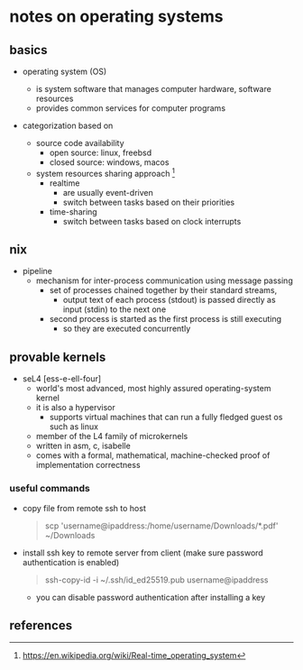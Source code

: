 # notes on operating systems

## basics

- operating system (OS)
  - is system software that manages computer hardware, software resources
  - provides common services for computer programs

- categorization based on
  - source code availability 
    - open source: linux, freebsd
    - closed source: windows, macos
  - system resources sharing approach [^1]
    - realtime
      - are usually event-driven
      - switch between tasks based on their priorities
    - time-sharing
      - switch between tasks based on clock interrupts


## nix

- pipeline
  - mechanism for inter-process communication using message passing
    - set of processes chained together by their standard streams, 
      - output text of each process (stdout) is passed directly as input (stdin) to the next one
    - second process is started as the first process is still executing
      - so they are executed concurrently


## provable kernels

- seL4 [ess-e-ell-four]
  - world's most advanced, most highly assured operating-system kernel
  - it is also a hypervisor
    - supports virtual machines that can run a fully fledged guest os such as linux
  - member of the L4 family of microkernels
  - written in asm, c, isabelle
  - comes with a formal, mathematical, machine-checked proof of implementation correctness



### useful commands

- copy file from remote ssh to host
  > scp 'username@ipaddress:/home/username/Downloads/*.pdf' ~/Downloads

- install ssh key to remote server from client (make sure password authentication is enabled)
  > ssh-copy-id -i ~/.ssh/id_ed25519.pub username@ipaddress
  - you can disable password authentication after installing a key


## references

[^1]: https://en.wikipedia.org/wiki/Real-time_operating_system
